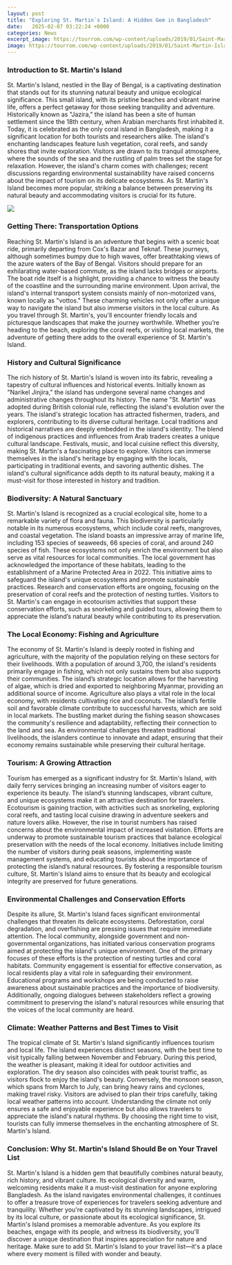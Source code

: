 ```yaml
---
layout: post
title: "Exploring St. Martin`s Island: A Hidden Gem in Bangladesh"
date:   2025-02-07 03:22:24 +0000
categories: News
excerpt_image: https://tourrom.com/wp-content/uploads/2019/01/Saint-Martin-Island.jpg
image: https://tourrom.com/wp-content/uploads/2019/01/Saint-Martin-Island.jpg
---
```


### Introduction to St. Martin's Island
St. Martin's Island, nestled in the Bay of Bengal, is a captivating destination that stands out for its stunning natural beauty and unique ecological significance. This small island, with its pristine beaches and vibrant marine life, offers a perfect getaway for those seeking tranquility and adventure. Historically known as "Jazira," the island has been a site of human settlement since the 18th century, when Arabian merchants first inhabited it. Today, it is celebrated as the only coral island in Bangladesh, making it a significant location for both tourists and researchers alike.
The island's enchanting landscapes feature lush vegetation, coral reefs, and sandy shores that invite exploration. Visitors are drawn to its tranquil atmosphere, where the sounds of the sea and the rustling of palm trees set the stage for relaxation. However, the island's charm comes with challenges; recent discussions regarding environmental sustainability have raised concerns about the impact of tourism on its delicate ecosystems. As St. Martin's Island becomes more popular, striking a balance between preserving its natural beauty and accommodating visitors is crucial for its future.

![](https://tourrom.com/wp-content/uploads/2019/01/Saint-Martin-Island.jpg)
### Getting There: Transportation Options
Reaching St. Martin's Island is an adventure that begins with a scenic boat ride, primarily departing from Cox's Bazar and Teknaf. These journeys, although sometimes bumpy due to high waves, offer breathtaking views of the azure waters of the Bay of Bengal. Visitors should prepare for an exhilarating water-based commute, as the island lacks bridges or airports. The boat ride itself is a highlight, providing a chance to witness the beauty of the coastline and the surrounding marine environment.
Upon arrival, the island's internal transport system consists mainly of non-motorized vans, known locally as "vottos." These charming vehicles not only offer a unique way to navigate the island but also immerse visitors in the local culture. As you travel through St. Martin's, you'll encounter friendly locals and picturesque landscapes that make the journey worthwhile. Whether you’re heading to the beach, exploring the coral reefs, or visiting local markets, the adventure of getting there adds to the overall experience of St. Martin's Island.
### History and Cultural Significance
The rich history of St. Martin's Island is woven into its fabric, revealing a tapestry of cultural influences and historical events. Initially known as "Narikel Jinjira," the island has undergone several name changes and administrative changes throughout its history. The name "St. Martin" was adopted during British colonial rule, reflecting the island's evolution over the years. The island's strategic location has attracted fishermen, traders, and explorers, contributing to its diverse cultural heritage.
Local traditions and historical narratives are deeply embedded in the island's identity. The blend of indigenous practices and influences from Arab traders creates a unique cultural landscape. Festivals, music, and local cuisine reflect this diversity, making St. Martin's a fascinating place to explore. Visitors can immerse themselves in the island's heritage by engaging with the locals, participating in traditional events, and savoring authentic dishes. The island's cultural significance adds depth to its natural beauty, making it a must-visit for those interested in history and tradition.
### Biodiversity: A Natural Sanctuary
St. Martin's Island is recognized as a crucial ecological site, home to a remarkable variety of flora and fauna. This biodiversity is particularly notable in its numerous ecosystems, which include coral reefs, mangroves, and coastal vegetation. The island boasts an impressive array of marine life, including 153 species of seaweeds, 66 species of coral, and around 240 species of fish. These ecosystems not only enrich the environment but also serve as vital resources for local communities.
The local government has acknowledged the importance of these habitats, leading to the establishment of a Marine Protected Area in 2022. This initiative aims to safeguard the island's unique ecosystems and promote sustainable practices. Research and conservation efforts are ongoing, focusing on the preservation of coral reefs and the protection of nesting turtles. Visitors to St. Martin's can engage in ecotourism activities that support these conservation efforts, such as snorkeling and guided tours, allowing them to appreciate the island’s natural beauty while contributing to its preservation.
### The Local Economy: Fishing and Agriculture
The economy of St. Martin's Island is deeply rooted in fishing and agriculture, with the majority of the population relying on these sectors for their livelihoods. With a population of around 3,700, the island's residents primarily engage in fishing, which not only sustains them but also supports their communities. The island’s strategic location allows for the harvesting of algae, which is dried and exported to neighboring Myanmar, providing an additional source of income.
Agriculture also plays a vital role in the local economy, with residents cultivating rice and coconuts. The island’s fertile soil and favorable climate contribute to successful harvests, which are sold in local markets. The bustling market during the fishing season showcases the community's resilience and adaptability, reflecting their connection to the land and sea. As environmental challenges threaten traditional livelihoods, the islanders continue to innovate and adapt, ensuring that their economy remains sustainable while preserving their cultural heritage.
### Tourism: A Growing Attraction
Tourism has emerged as a significant industry for St. Martin's Island, with daily ferry services bringing an increasing number of visitors eager to experience its beauty. The island’s stunning landscapes, vibrant culture, and unique ecosystems make it an attractive destination for travelers. Ecotourism is gaining traction, with activities such as snorkeling, exploring coral reefs, and tasting local cuisine drawing in adventure seekers and nature lovers alike.
However, the rise in tourist numbers has raised concerns about the environmental impact of increased visitation. Efforts are underway to promote sustainable tourism practices that balance ecological preservation with the needs of the local economy. Initiatives include limiting the number of visitors during peak seasons, implementing waste management systems, and educating tourists about the importance of protecting the island’s natural resources. By fostering a responsible tourism culture, St. Martin's Island aims to ensure that its beauty and ecological integrity are preserved for future generations.
### Environmental Challenges and Conservation Efforts
Despite its allure, St. Martin's Island faces significant environmental challenges that threaten its delicate ecosystems. Deforestation, coral degradation, and overfishing are pressing issues that require immediate attention. The local community, alongside government and non-governmental organizations, has initiated various conservation programs aimed at protecting the island's unique environment.
One of the primary focuses of these efforts is the protection of nesting turtles and coral habitats. Community engagement is essential for effective conservation, as local residents play a vital role in safeguarding their environment. Educational programs and workshops are being conducted to raise awareness about sustainable practices and the importance of biodiversity. Additionally, ongoing dialogues between stakeholders reflect a growing commitment to preserving the island's natural resources while ensuring that the voices of the local community are heard.
### Climate: Weather Patterns and Best Times to Visit
The tropical climate of St. Martin's Island significantly influences tourism and local life. The island experiences distinct seasons, with the best time to visit typically falling between November and February. During this period, the weather is pleasant, making it ideal for outdoor activities and exploration. The dry season also coincides with peak tourist traffic, as visitors flock to enjoy the island's beauty.
Conversely, the monsoon season, which spans from March to July, can bring heavy rains and cyclones, making travel risky. Visitors are advised to plan their trips carefully, taking local weather patterns into account. Understanding the climate not only ensures a safe and enjoyable experience but also allows travelers to appreciate the island's natural rhythms. By choosing the right time to visit, tourists can fully immerse themselves in the enchanting atmosphere of St. Martin's Island.
### Conclusion: Why St. Martin's Island Should Be on Your Travel List
St. Martin's Island is a hidden gem that beautifully combines natural beauty, rich history, and vibrant culture. Its ecological diversity and warm, welcoming residents make it a must-visit destination for anyone exploring Bangladesh. As the island navigates environmental challenges, it continues to offer a treasure trove of experiences for travelers seeking adventure and tranquility.
Whether you're captivated by its stunning landscapes, intrigued by its local culture, or passionate about its ecological significance, St. Martin's Island promises a memorable adventure. As you explore its beaches, engage with its people, and witness its biodiversity, you'll discover a unique destination that inspires appreciation for nature and heritage. Make sure to add St. Martin's Island to your travel list—it's a place where every moment is filled with wonder and beauty.